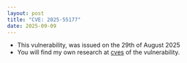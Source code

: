 ```yaml
---
layout: post
title: "CVE: 2025-55177"
date: 2025-09-09
---
```


- This vulnerability, was issued on the 29th of August 2025
- You will find my own research at <a href="/cves">cves</a> of the vulnerability.